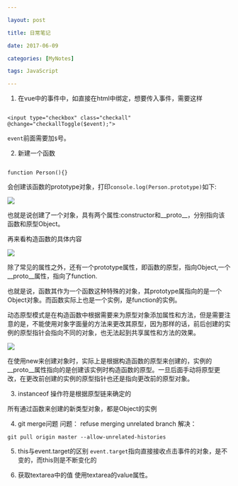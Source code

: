 ```yaml
---

layout: post

title: 日常笔记

date: 2017-06-09

categories: [MyNotes]

tags: JavaScript

---
```




1. 在vue中的事件中，如直接在html中绑定，想要传入事件，需要这样

```

<input type="checkbox" class="checkall" @change="checkallToggle($event);">

```

``event``前面需要加``$``号。



2. 新建一个函数

```

function Person(){}

```

会创建该函数的prototype对象，打印``console.log(Person.prototype)``如下:

<img src="/notes/assets/blog_images/20170612-01.PNG">

也就是说创建了一个对象，具有两个属性:constructor和__proto__，分别指向该函数和原型Object。

再来看构造函数的具体内容

<img src="/notes/assets/blog_images/20170612-02.PNG">

除了常见的属性之外，还有一个prototype属性，即函数的原型，指向Object,一个__proto__属性，指向了function.

也就是说，函数其作为一个函数这种特殊的对象，其prototype属指向的是一个Object对象。而函数实际上也是一个实例，是function的实例。

动态原型模式是在构造函数中根据需要来为原型对象添加属性和方法，但是需要注意的是，不能使用对象字面量的方法来更改其原型，因为那样的话，前后创建的实例的原型指针会指向不同的对象，也无法起到共享属性和方法的效果。

<img src="/notes/assets/blog_images/20170612-03.PNG">



在使用new来创建对象时，实际上是根据构造函数的原型来创建的，实例的__proto__属性指向的是创建该实例时构造函数的原型。一旦后面手动将原型更改，在更改前创建的实例的原型指针也还是指向更改前的原型对象。

3. instanceof 操作符是根据原型链来确定的

 所有通过函数来创建的新类型对象，都是Object的实例
 
4. git merge问题
问题： refuse merging unrelated branch
解决：
```
git pull origin master --allow-unrelated-histories
```

5. this与event.target的区别
``event.target``指向直接接收点击事件的对象，是不变的，而this则是不断变化的

6. 获取textarea中的值
使用textarea的value属性。


